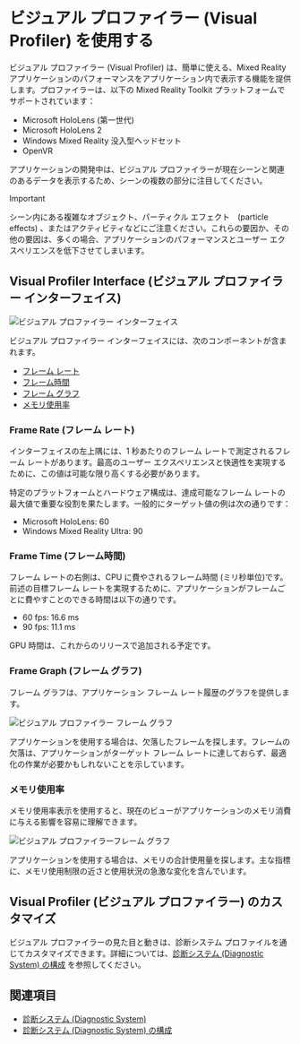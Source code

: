 # ビジュアル プロファイラー (Visual Profiler) を使用する

ビジュアル プロファイラー (Visual Profiler) は、簡単に使える、Mixed Reality アプリケーションのパフォーマンスをアプリケーション内で表示する機能を提供します。プロファイラーは、以下の Mixed Reality Toolkit プラットフォームでサポートされています：

- Microsoft HoloLens (第一世代)
- Microsoft HoloLens 2
- Windows Mixed Reality 没入型ヘッドセット
- OpenVR

アプリケーションの開発中は、ビジュアル プロファイラーが現在シーンと関連のあるデータを表示するため、シーンの複数の部分に注目してください。

> [!IMPORTANT]
> シーン内にある複雑なオブジェクト、パーティクル エフェクト　(particle effects) 、またはアクティビティなどにご注意ください。これらの要因か、その他の要因は、多くの場合、アプリケーションのパフォーマンスとユーザー エクスペリエンスを低下させてしまいます。

## Visual Profiler Interface (ビジュアル プロファイラー インターフェイス)

![ビジュアル プロファイラー インターフェイス](../../Documentation/Images/Diagnostics/VisualProfiler.png)

ビジュアル プロファイラー インターフェイスには、次のコンポーネントが含まれます。

- [フレーム レート](#frame-rate-フレーム-レート)
- [フレーム時間](#frame-time-フレーム時間)
- [フレーム グラフ](#frame-graph-フレーム-グラフ)
- [メモリ使用率](#メモリ使用率)

### Frame Rate (フレーム レート)

インターフェイスの左上隅には、1 秒あたりのフレーム レートで測定されるフレーム レートがあります。最高のユーザー エクスペリエンスと快適性を実現するために、この値は可能な限り高くする必要があります。

特定のプラットフォームとハードウェア構成は、達成可能なフレーム レートの最大値で重要な役割を果たします。一般的にターゲット値の例は次の通りです：

- Microsoft HoloLens: 60
- Windows Mixed Reality Ultra: 90

### Frame Time (フレーム時間)

フレーム レートの右側は、CPU に費やされるフレーム時間 (ミリ秒単位)です。前述の目標フレーム レートを実現するために、アプリケーションがフレームごとに費やすことのできる時間は以下の通りです。

- 60 fps: 16.6 ms
- 90 fps: 11.1 ms

GPU 時間は、これからのリリースで追加される予定です。

### Frame Graph (フレーム グラフ)

フレーム グラフは、アプリケーション フレーム レート履歴のグラフを提供します。

![ビジュアル プロファイラー フレーム グラフ](../../Documentation/Images/Diagnostics/VisualProfilerMissedFrames.png)

アプリケーションを使用する場合は、欠落したフレームを探します。フレームの欠落は、アプリケーションがターゲット フレーム レートに達しておらず、最適化の作業が必要かもしれないことを示しています。

### メモリ使用率

メモリ使用率表示を使用すると、現在のビューがアプリケーションのメモリ消費に与える影響を容易に理解できます。

![ビジュアル プロファイラーフレーム グラフ](../../Documentation/Images/Diagnostics/VisualProfilerMemory.png)

アプリケーションを使用する場合は、メモリの合計使用量を探します。主な指標に、メモリ使用制限の近さと使用状況の急激な変化を含んでいます。

## Visual Profiler (ビジュアル プロファイラー) のカスタマイズ

ビジュアル プロファイラーの見た目と動きは、診断システム プロファイルを通じてカスタマイズできます。詳細については、[診断システム (Diagnostic System) の構成](ConfiguringDiagnostics.md) を参照してください。

## 関連項目

- [診断システム (Diagnostic System)](DiagnosticsSystemGettingStarted.md)
- [診断システム (Diagnostic System) の構成](ConfiguringDiagnostics.md)
